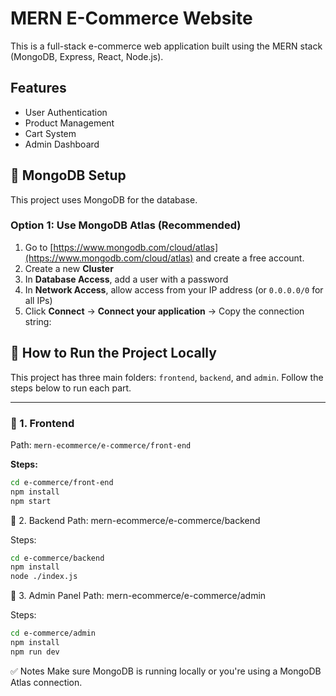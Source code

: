 # MERN E-Commerce Website

This is a full-stack e-commerce web application built using the MERN stack (MongoDB, Express, React, Node.js).

## Features
- User Authentication
- Product Management
- Cart System
- Admin Dashboard

## 🧠 MongoDB Setup

This project uses MongoDB for the database.

### Option 1: Use MongoDB Atlas (Recommended)

1. Go to [https://www.mongodb.com/cloud/atlas](https://www.mongodb.com/cloud/atlas) and create a free account.
2. Create a new **Cluster**
3. In **Database Access**, add a user with a password
4. In **Network Access**, allow access from your IP address (or `0.0.0.0/0` for all IPs)
5. Click **Connect** → **Connect your application** → Copy the connection string:

## 🚀 How to Run the Project Locally

This project has three main folders: `frontend`, `backend`, and `admin`. Follow the steps below to run each part.

---

### 🧩 1. Frontend

Path: `mern-ecommerce/e-commerce/front-end`

**Steps:**

```bash
cd e-commerce/front-end
npm install
npm start
```
🧠 2. Backend
Path: mern-ecommerce/e-commerce/backend

Steps:

```bash
cd e-commerce/backend
npm install
node ./index.js
```
🔐 3. Admin Panel
Path: mern-ecommerce/e-commerce/admin

Steps:

```bash
cd e-commerce/admin
npm install
npm run dev
```


✅ Notes
Make sure MongoDB is running locally or you're using a MongoDB Atlas connection.
